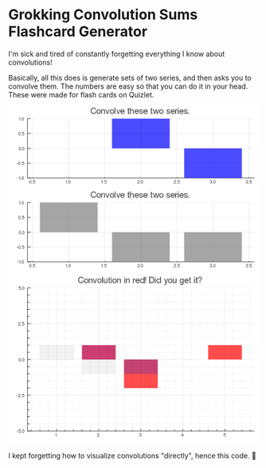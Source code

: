 # Grokking Convolution Sums Flashcard Generator
 I'm sick and tired of constantly forgetting everything I know about convolutions!

Basically, all this does is generate sets of two series, and then asks you to convolve them. The numbers are easy so that you can do it in your head. These were made for flash cards on Quizlet.

!["An example question side."](example_3_1_side-a_question.png)
!["An example answer side."](example_3_1_side-b_answer.png)

I kept forgetting how to visualize convolutions "directly", hence this code. 🙂
